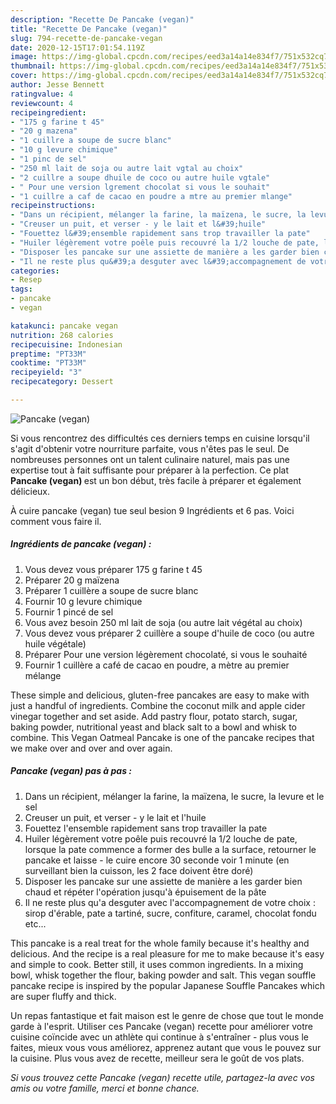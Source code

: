 ```yaml
---
description: "Recette De Pancake (vegan)"
title: "Recette De Pancake (vegan)"
slug: 794-recette-de-pancake-vegan
date: 2020-12-15T17:01:54.119Z
image: https://img-global.cpcdn.com/recipes/eed3a14a14e834f7/751x532cq70/pancake-vegan-photo-principale-de-la-recette.jpg
thumbnail: https://img-global.cpcdn.com/recipes/eed3a14a14e834f7/751x532cq70/pancake-vegan-photo-principale-de-la-recette.jpg
cover: https://img-global.cpcdn.com/recipes/eed3a14a14e834f7/751x532cq70/pancake-vegan-photo-principale-de-la-recette.jpg
author: Jesse Bennett
ratingvalue: 4
reviewcount: 4
recipeingredient:
- "175 g farine t 45"
- "20 g mazena"
- "1 cuillre a soupe de sucre blanc"
- "10 g levure chimique"
- "1 pinc de sel"
- "250 ml lait de soja ou autre lait vgtal au choix"
- "2 cuillre a soupe dhuile de coco ou autre huile vgtale"
- " Pour une version lgrement chocolat si vous le souhait"
- "1 cuillre a caf de cacao en poudre a mtre au premier mlange"
recipeinstructions:
- "Dans un récipient, mélanger la farine, la maïzena, le sucre, la levure et le sel"
- "Creuser un puit, et verser - y le lait et l&#39;huile"
- "Fouettez l&#39;ensemble rapidement sans trop travailler la pate"
- "Huiler légèrement votre poêle puis recouvré la 1/2 louche de pate, lorsque la pate commence a former des bulle a la surface, retourner le pancake et laisse - le cuire encore 30 seconde voir 1 minute (en surveillant bien la cuisson, les 2 face doivent être doré)"
- "Disposer les pancake sur une assiette de manière a les garder bien chaud et répéter l&#39;opération jusqu&#39;à épuisement de la pâte"
- "Il ne reste plus qu&#39;a desguter avec l&#39;accompagnement de votre choix : sirop d&#39;érable, pate a tartiné, sucre, confiture, caramel, chocolat fondu etc..."
categories:
- Resep
tags:
- pancake
- vegan

katakunci: pancake vegan 
nutrition: 268 calories
recipecuisine: Indonesian
preptime: "PT33M"
cooktime: "PT33M"
recipeyield: "3"
recipecategory: Dessert

---
```



![Pancake (vegan)](https://img-global.cpcdn.com/recipes/eed3a14a14e834f7/751x532cq70/pancake-vegan-photo-principale-de-la-recette.jpg)

Si vous rencontrez des difficultés ces derniers temps en cuisine lorsqu'il s'agit d'obtenir votre nourriture parfaite, vous n'êtes pas le seul. De nombreuses personnes ont un talent culinaire naturel, mais pas une expertise tout à fait suffisante pour préparer à la perfection. Ce plat <strong> Pancake (vegan) </strong> est un bon début, très facile à préparer et également délicieux.

<!--inarticleads1-->

À cuire pancake (vegan) tue seul besion 9 Ingrédients et 6 pas. Voici comment vous faire il.

##### Ingrédients de pancake (vegan) :

1. Vous devez vous préparer 175 g farine t 45
1. Préparer 20 g maïzena
1. Préparer 1 cuillère a soupe de sucre blanc
1. Fournir 10 g levure chimique
1. Fournir 1 pincé de sel
1. Vous avez besoin 250 ml lait de soja (ou autre lait végétal au choix)
1. Vous devez vous préparer 2 cuillère a soupe d&#39;huile de coco (ou autre huile végétale)
1. Préparer  Pour une version légèrement chocolaté, si vous le souhaité
1. Fournir 1 cuillère a café de cacao en poudre, a mètre au premier mélange


These simple and delicious, gluten-free pancakes are easy to make with just a handful of ingredients. Combine the coconut milk and apple cider vinegar together and set aside. Add pastry flour, potato starch, sugar, baking powder, nutritional yeast and black salt to a bowl and whisk to combine. This Vegan Oatmeal Pancake is one of the pancake recipes that we make over and over and over again. 

<!--inarticleads2-->

##### Pancake (vegan) pas à pas :

1. Dans un récipient, mélanger la farine, la maïzena, le sucre, la levure et le sel
1. Creuser un puit, et verser - y le lait et l&#39;huile
1. Fouettez l&#39;ensemble rapidement sans trop travailler la pate
1. Huiler légèrement votre poêle puis recouvré la 1/2 louche de pate, lorsque la pate commence a former des bulle a la surface, retourner le pancake et laisse - le cuire encore 30 seconde voir 1 minute (en surveillant bien la cuisson, les 2 face doivent être doré)
1. Disposer les pancake sur une assiette de manière a les garder bien chaud et répéter l&#39;opération jusqu&#39;à épuisement de la pâte
1. Il ne reste plus qu&#39;a desguter avec l&#39;accompagnement de votre choix : sirop d&#39;érable, pate a tartiné, sucre, confiture, caramel, chocolat fondu etc...


This pancake is a real treat for the whole family because it&#39;s healthy and delicious. And the recipe is a real pleasure for me to make because it&#39;s easy and simple to cook. Better still, it uses common ingredients. In a mixing bowl, whisk together the flour, baking powder and salt. This vegan souffle pancake recipe is inspired by the popular Japanese Souffle Pancakes which are super fluffy and thick. 

<!--inarticleads1-->

<p>
Un repas fantastique et fait maison est le genre de chose que tout le monde garde à l'esprit. Utiliser ces Pancake (vegan) recette pour améliorer votre cuisine coïncide avec un athlète qui continue à s'entraîner - plus vous le faites, mieux vous vous améliorez, apprenez autant que vous le pouvez sur la cuisine. Plus vous avez de recette, meilleur sera le goût de vos plats.
</p>

<p>
<i>Si vous trouvez cette Pancake (vegan) recette utile, partagez-la avec vos amis ou votre famille, merci et bonne chance.</i>
</p>
